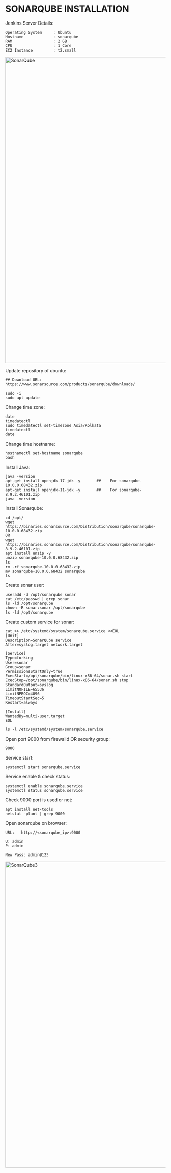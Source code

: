 # SONARQUBE INSTALLATION

Jenkins Server Details:

    Operating System     : Ubuntu
    Hostname             : sonarqube
    RAM                  : 2 GB
    CPU                  : 1 Core
    EC2 Instance         : t2.small

<img width="960" alt="SonarQube" src="https://github.com/Shraddhagunjal13/devops_real_time_project_1/assets/85820035/e2514011-1021-40bb-86b8-69c8fd76c67e">

Update repository of ubuntu:

    ## Download URL:  https://www.sonarsource.com/products/sonarqube/downloads/

    sudo -i
    sudo apt update

Change time zone:
 
    date
    timedatectl
    sudo timedatectl set-timezone Asia/Kolkata
    timedatectl
    date

Change time hostname:

    hostnamectl set-hostname sonarqube
    bash

Install Java:

    java -version
    apt-get install openjdk-17-jdk -y       ##    For sonarqube-10.0.0.68432.zip
    apt-get install openjdk-11-jdk -y       ##    For sonarqube-8.9.2.46101.zip
    java -version         

Install Sonarqube:
 
    cd /opt/
    wget https://binaries.sonarsource.com/Distribution/sonarqube/sonarqube-10.0.0.68432.zip
    OR
    wget https://binaries.sonarsource.com/Distribution/sonarqube/sonarqube-8.9.2.46101.zip
    apt install unzip -y
    unzip sonarqube-10.0.0.68432.zip
    ls
    rm -rf sonarqube-10.0.0.68432.zip
    mv sonarqube-10.0.0.68432 sonarqube
    ls

Create sonar user:

    useradd -d /opt/sonarqube sonar
    cat /etc/passwd | grep sonar
    ls -ld /opt/sonarqube
    chown -R sonar:sonar /opt/sonarqube
    ls -ld /opt/sonarqube

Create custom service for sonar:

    cat >> /etc/systemd/system/sonarqube.service <<EOL
    [Unit]
    Description=SonarQube service
    After=syslog.target network.target

    [Service]
    Type=forking
    User=sonar
    Group=sonar
    PermissionsStartOnly=true
    ExecStart=/opt/sonarqube/bin/linux-x86-64/sonar.sh start 
    ExecStop=/opt/sonarqube/bin/linux-x86-64/sonar.sh stop
    StandardOutput=syslog
    LimitNOFILE=65536
    LimitNPROC=4096
    TimeoutStartSec=5
    Restart=always

    [Install]
    WantedBy=multi-user.target
    EOL

    ls -l /etc/systemd/system/sonarqube.service

Open port 9000 from firewalld OR security group:

    9000
    
Service start:

    systemctl start sonarqube.service

Service enable & check status:

    systemctl enable sonarqube.service
    systemctl status sonarqube.service

Check 9000 port is used or not:

    apt install net-tools
    netstat -plant | grep 9000

Open sonarqube on browser:
  
    URL:   http://<sonarqube_ip>:9000

    U: admin
    P: admin

    New Pass: admin@123

<img width="960" alt="SonarQube3" src="https://github.com/Shraddhagunjal13/devops_real_time_project_1/assets/85820035/46b1d8ec-4d24-4ac9-a0af-95758c6b9d27">


